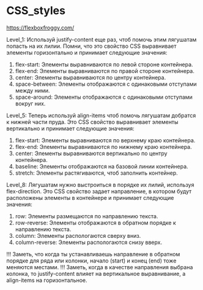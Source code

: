 # CSS_styles
https://flexboxfroggy.com/


Level_1:
Используй justify-content еще раз, чтоб помочь этим лягушатам попасть на их лилии. Помни, что это свойство CSS выравнивает элементы горизонтально и принимает следующие значения:
  1. flex-start: Элементы выравниваются по левой стороне контейнера.  
  2. flex-end: Элементы выравниваются по правой стороне контейнера.
  3. center: Элементы выравниваются по центру контейнера.
  4. space-between: Элементы отображаются с одинаковыми отступами между ними.
  5. space-around: Элементы отображаются с одинаковыми отступами вокруг них.
  
Level_5:
Теперь используй align-items чтоб помочь лягушатам добратся к нижней части пруда. Это CSS свойство выравнивает элементы вертикально и принимает следующие значения:
  1. flex-start: Элементы выравниваются по верхнему краю контейнера.
  2. flex-end: Элементы выравниваются по нижнему краю контейнера.
  3. center: Элементы выравниваются вертикально по центру контейнера.
  4. baseline: Элементы отображаются на базовой линии контейнера.
  5. stretch: Элементы растягиваются, чтоб заполнить контейнер.

Level_8:
Лягушатам нужно выстроиться в порядке их лилий, используя flex-direction. Это CSS свойство задает направление, в котором будут расположены элементы в контейнере и принимает следующие значения:
  1. row: Элементы размещаются по направлению текста.
  2. row-reverse: Элементы отображаются в обратном порядке к направлению текста.
  3. column: Элементы распологаются сверху вниз.
  4. column-reverse: Элементы распологаются снизу вверх.

!!! Заметь, что когда ты устанавливаешь направление в обратном порядке для ряда или колонки, начало (start) и конец (end) тоже меняются местами.
!!! Заметь, когда в качестве направления выбрана колонка, то justify-content влияет на вертикальное выравнивание, а align-items на горизонтальное.
